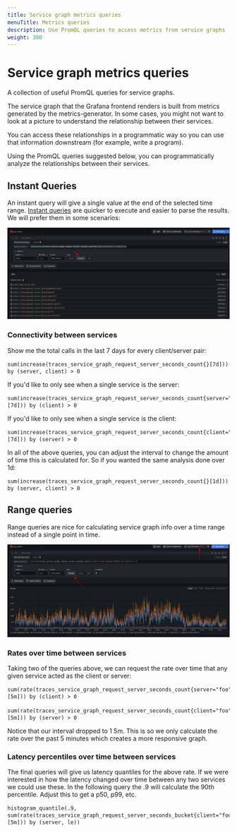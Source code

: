 ```yaml
---
title: Service graph metrics queries
menuTitle: Metrics queries
description: Use PromQL queries to access metrics from service graphs
weight: 300
---
```


# Service graph metrics queries

A collection of useful PromQL queries for service graphs.

The service graph that the Grafana frontend renders is built from metrics generated by the metrics-generator. In some cases, you might not want to look at a picture to understand the relationship between their services.

You can access these relationships in a programmatic way so you can use that information downstream (for example, write a program).

Using the PromQL queries suggested below, you can programmatically analyze the relationships between their services.

## Instant Queries

An instant query will give a single value at the end of the selected time range.
[Instant queries](https://prometheus.io/docs/prometheus/latest/querying/api/#instant-queries) are quicker to execute and easier to parse the results. We will prefer them in some scenarios:

![Instant query in Grafana](screenshot-serv-graph-instant-query.png)

### Connectivity between services

Show me the total calls in the last 7 days for every client/server pair:

```promql
sum(increase(traces_service_graph_request_server_seconds_count{}[7d])) by (server, client) > 0
```

If you'd like to only see when a single service is the server:

```promql
sum(increase(traces_service_graph_request_server_seconds_count{server="foo"}[7d])) by (client) > 0
```

If you'd like to only see when a single service is the client:

```promql
sum(increase(traces_service_graph_request_server_seconds_count{client="foo"}[7d])) by (server) > 0
```

In all of the above queries, you can adjust the interval to change the amount of time this is calculated for. So if you wanted the same analysis done over 1d:

```promql
sum(increase(traces_service_graph_request_server_seconds_count{}[1d])) by (server, client) > 0
```

## Range queries

Range queries are nice for calculating service graph info over a time range instead of a single point in time.

![Range query in Grafana](screenshot-serv-graph-range-query.png)

### Rates over time between services

Taking two of the queries above, we can request the rate over time that any given service acted as the client or server:

```promql
sum(rate(traces_service_graph_request_server_seconds_count{server="foo"}[5m])) by (client) > 0

sum(rate(traces_service_graph_request_server_seconds_count{client="foo"}[5m])) by (server) > 0
```

Notice that our interval dropped to 1 5m. This is so we only calculate the rate over the past 5 minutes which creates a more responsive graph.

### Latency percentiles over time between services

The final queries will give us latency quantiles for the above rate. If we were interested in how the latency changed over time between any two services we could use these. In the following query the .9 will calculate the 90th percentile. Adjust this to get a p50, p99, etc.

```promql
histogram_quantile(.9, sum(rate(traces_service_graph_request_server_seconds_bucket{client="foo"}[5m])) by (server, le))
```